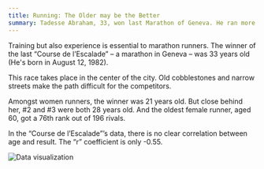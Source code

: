 ```yaml
---
title: Running: The Older may be the Better
summary: Tadesse Abraham, 33, won last Marathon of Geneva. He ran more than 7 km at an average speed of 21 km/h.
---
```


Training but also experience is essential to marathon runners. The winner of the last “Course de l’Escalade” – a marathon in Geneva – was 33 years old (He's born in August 12, 1982).

This race takes place in the center of the city. Old cobblestones and narrow streets make the path difficult for the competitors.

Amongst women runners, the winner was 21 years old. But close behind her, #2 and #3 were both 28 years old. And the oldest female runner, aged 60, got a 76th rank out of 196 rivals.

In the “Course de l’Escalade”’s data, there is no clear correlation between age and result. The “r” coefficient is only -0.55.

![Data visualization](https://github.com/palrogg/playfair-projects/raw/master/projects/paul-ronga/marathon_speed/Escalade_illustrator.png)
